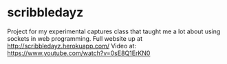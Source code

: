 # scribbledayz
Project for my experimental captures class that taught me a lot about using sockets in web programming. Full website up at http://scribbledayz.herokuapp.com/
Video at: https://www.youtube.com/watch?v=0sE8Q1ErKN0
